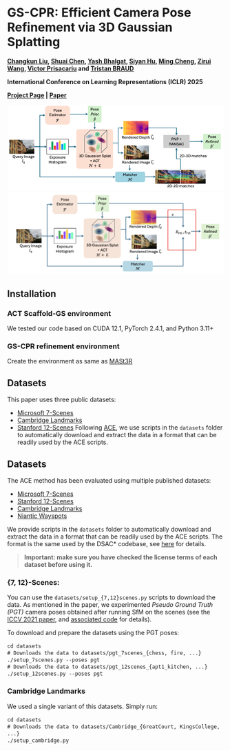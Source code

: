 # GS-CPR: Efficient Camera Pose Refinement via 3D Gaussian Splatting
**[Changkun Liu](https://lck666666.github.io/),
[Shuai Chen](https://scholar.google.com/citations?user=c0xTh_YAAAAJ&hl=en), 
[Yash Bhalgat](https://scholar.google.com/citations?user=q0VSEHYAAAAJ&hl=en),
[Siyan Hu](https://scholar.google.com/citations?user=S56rLU4AAAAJ&hl=en), 
[Ming Cheng](https://scholar.google.com/citations?user=MPyUxv4AAAAJ&hl=en),
[Zirui Wang](https://scholar.google.com/citations?user=zCBKqa8AAAAJ&hl=en), 
[Victor Prisacariu](https://scholar.google.com/citations?user=GmWA-LoAAAAJ&hl=en) 
and [Tristan BRAUD](https://scholar.google.com/citations?user=ZOZtoQUAAAAJ&hl=en)**

**International Conference on Learning Representations (ICLR) 2025**

**[Project Page](https://xrim-lab.github.io/GS-CPR/) | [Paper](https://openreview.net/forum?id=mP7uV59iJM)**

[![GS-CPR](imgs/Method.jpg)](https://arxiv.org/abs/2408.11085)
[![GS-CPR_rel](imgs/Method_rel.jpg)](https://arxiv.org/abs/2408.11085)

## Installation
### ACT Scaffold-GS environment
We tested our code based on CUDA 12.1, PyTorch 2.4.1, and Python 3.11+

### GS-CPR refinement environment
Create the environment as same as [MASt3R](https://github.com/naver/mast3r#demo)

## Datasets
This paper uses three public datasets:
- [Microsoft 7-Scenes](https://www.microsoft.com/en-us/research/project/rgb-d-dataset-7-scenes/)
- [Cambridge Landmarks](https://www.repository.cam.ac.uk/handle/1810/251342/)
- [Stanford 12-Scenes](https://graphics.stanford.edu/projects/reloc/)
Following [ACE](https://github.com/nianticlabs/ace), we use scripts in the `datasets` folder to automatically download and extract the data in a format that can be readily used by the ACE scripts.

## Datasets

The ACE method has been evaluated using multiple published datasets:

- [Microsoft 7-Scenes](https://www.microsoft.com/en-us/research/project/rgb-d-dataset-7-scenes/)
- [Stanford 12-Scenes](https://graphics.stanford.edu/projects/reloc/)
- [Cambridge Landmarks](https://www.repository.cam.ac.uk/handle/1810/251342/)
- [Niantic Wayspots](https://nianticlabs.github.io/ace#dataset)

We provide scripts in the `datasets` folder to automatically download and extract the data in a format that can be
readily used by the ACE scripts.
The format is the same used by the DSAC* codebase, see [here](https://github.com/vislearn/dsacstar#data-structure) for
details.

> **Important: make sure you have checked the license terms of each dataset before using it.**

### {7, 12}-Scenes:

You can use the `datasets/setup_{7,12}scenes.py` scripts to download the data.
As mentioned in the paper, we experimented _Pseudo Ground Truth (PGT)_ camera poses obtained after running SfM on the scenes (see the [ICCV 2021 paper](https://openaccess.thecvf.com/content/ICCV2021/html/Brachmann_On_the_Limits_of_Pseudo_Ground_Truth_in_Visual_Camera_ICCV_2021_paper.html),
and [associated code](https://github.com/tsattler/visloc_pseudo_gt_limitations/) for details).

To download and prepare the datasets using the PGT poses:

```shell
cd datasets
# Downloads the data to datasets/pgt_7scenes_{chess, fire, ...}
./setup_7scenes.py --poses pgt
# Downloads the data to datasets/pgt_12scenes_{apt1_kitchen, ...}
./setup_12scenes.py --poses pgt
``` 

### Cambridge Landmarks

We used a single variant of this datasets. Simply run:

```shell
cd datasets
# Downloads the data to datasets/Cambridge_{GreatCourt, KingsCollege, ...}
./setup_cambridge.py
```